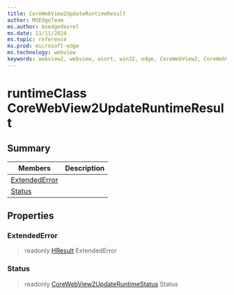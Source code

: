 ```yaml
---
title: CoreWebView2UpdateRuntimeResult
author: MSEdgeTeam
ms.author: msedgedevrel
ms.date: 11/11/2024
ms.topic: reference
ms.prod: microsoft-edge
ms.technology: webview
keywords: webview2, webview, winrt, win32, edge, CoreWebView2, CoreWebView2Controller, browser control, edge html, CoreWebView2UpdateRuntimeResult
---
```


# runtimeClass CoreWebView2UpdateRuntimeResult



## Summary

Members|Description
--|--
[ExtendedError](#extendederror) | 
[Status](#status) | 

## Properties

### ExtendedError

> readonly  [HResult](/uwp/api/Windows.Foundation.HResult) ExtendedError

### Status

> readonly  [CoreWebView2UpdateRuntimeStatus](corewebview2updateruntimestatus.md) Status




